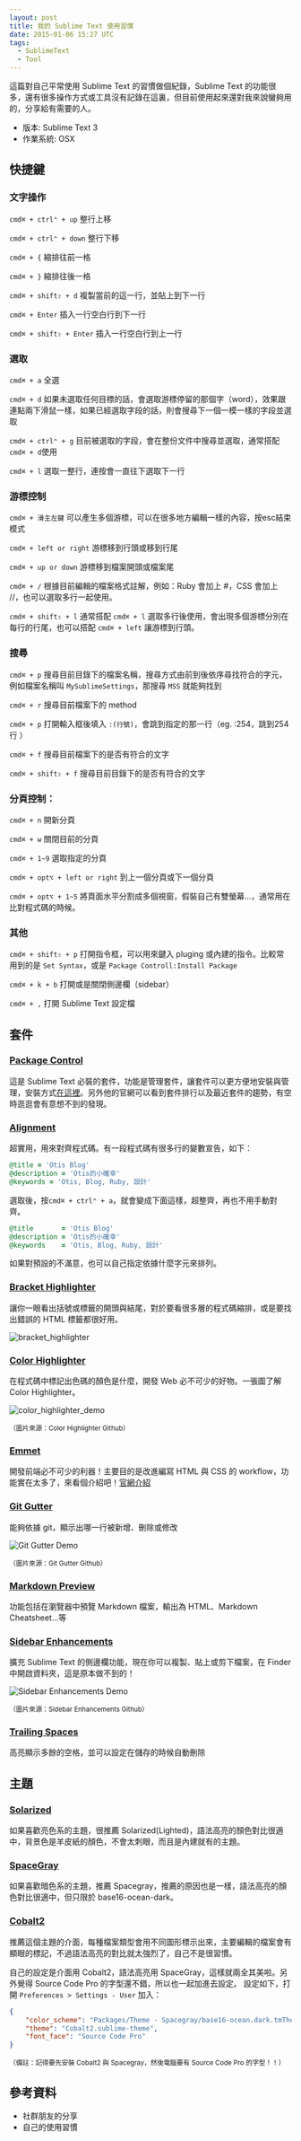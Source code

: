 ```yaml
---
layout: post
title: 我的 Sublime Text 使用習慣
date: 2015-01-06 15:27 UTC
tags:
  - SublimeText
  - Tool
---
```


這篇對自己平常使用 Sublime Text 的習慣做個紀錄，Sublime Text 的功能很多，還有很多操作方式或工具沒有記錄在這裏，但目前使用起來還對我來說蠻夠用的，分享給有需要的人。

<!--more-->

- 版本: Sublime Text 3
- 作業系統: OSX

## 快捷鍵

### 文字操作

`cmd⌘ + ctrl⌃ + up`
整行上移

`cmd⌘ + ctrl⌃ + down`
整行下移

`cmd⌘ + {`
縮排往前一格

`cmd⌘ + }`
縮排往後一格

`cmd⌘ + shift⇧ + d`
複製當前的這一行，並貼上到下一行

`cmd⌘ + Enter`
插入一行空白行到下一行

`cmd⌘ + shift⇧ + Enter`
插入一行空白行到上一行


### 選取

`cmd⌘ + a`
全選

`cmd⌘ + d`
如果未選取任何目標的話，會選取游標停留的那個字（word），效果跟連點兩下滑鼠一樣，如果已經選取字段的話，則會搜尋下一個一模一樣的字段並選取

`cmd⌘ + ctrl⌃ + g`
目前被選取的字段，會在整份文件中搜尋並選取，通常搭配`cmd⌘ + d`使用

`cmd⌘ + l`
選取一整行，連按會一直往下選取下一行

### 游標控制
`cmd⌘ + 滑主左鍵`
可以產生多個游標，可以在很多地方編輯一樣的內容，按esc結束模式

`cmd⌘ + left or right`
游標移到行頭或移到行尾

`cmd⌘ + up or down`
游標移到檔案開頭或檔案尾

`cmd⌘ + /`
根據目前編輯的檔案格式註解，例如：Ruby 會加上 #，CSS 會加上 //，也可以選取多行一起使用。

`cmd⌘ + shift⇧ + l`
通常搭配 `cmd⌘ + l` 選取多行後使用，會出現多個游標分別在每行的行尾，也可以搭配 `cmd⌘ + left` 讓游標到行頭。

### 搜尋

`cmd⌘ + p`
搜尋目前目錄下的檔案名稱，搜尋方式由前到後依序尋找符合的字元，例如檔案名稱叫 `MySublimeSettings`，那搜尋 `MSS` 就能夠找到

`cmd⌘ + r`
搜尋目前檔案下的 method

`cmd⌘ + p` 打開輸入框後填入 `:(行號)`，會跳到指定的那一行（eg. :254，跳到254行 ）

`cmd⌘ + f`
搜尋目前檔案下的是否有符合的文字

`cmd⌘ + shift⇧ + f`
搜尋目前目錄下的是否有符合的文字

### 分頁控制：

`cmd⌘ + n`
開新分頁

`cmd⌘ + w`
關閉目前的分頁

`cmd⌘ + 1~9`
選取指定的分頁

`cmd⌘ + opt⌥ + left or right`
到上一個分頁或下一個分頁

`cmd⌘ + opt⌥ + 1~5`
將頁面水平分割成多個視窗，假裝自己有雙螢幕...，通常用在比對程式碼的時候。


### 其他

`cmd⌘ + shift⇧ + p`
打開指令框，可以用來鍵入 pluging 或內建的指令。比較常用到的是 `Set Syntax`，或是 `Package Controll:Install Package`

`cmd⌘ + k + b`
打開或是關閉側邊欄（sidebar）

`cmd⌘ + ,`
打開 Sublime Text 設定檔



## 套件

### [Package Control][0]
這是 Sublime Text 必裝的套件，功能是管理套件，讓套件可以更方便地安裝與管理，安裝方式[在這裡](https://packagecontrol.io/installation)。另外他的官網可以看到套件排行以及最近套件的趨勢，有空時逛逛會有意想不到的發現。

### [Alignment][1]

超實用，用來對齊程式碼。有一段程式碼有很多行的變數宣告，如下：

~~~ ruby
@title = 'Otis Blog'
@description = 'Otis的小確幸'
@keywords = 'Otis, Blog, Ruby, 設計'
~~~

選取後，按`cmd⌘ + ctrl⌃ + a`，就會變成下面這樣，超整齊，再也不用手動對齊。

~~~ ruby
@title       = 'Otis Blog'
@description = 'Otis的小確幸'
@keywords    = 'Otis, Blog, Ruby, 設計'
~~~

如果對預設的不滿意，也可以自己指定依據什麼字元來排列。

### [Bracket Highlighter][2]

讓你一眼看出括號或標籤的開頭與結尾，對於要看很多層的程式碼縮排，或是要找出錯誤的 HTML 標籤都很好用。

![bracket_highlighter](/images/sublime-intro/bracket_highlighter.png)

### [Color Highlighter][3]

在程式碼中標記出色碼的顏色是什麼，開發 Web 必不可少的好物。一張圖了解 Color Highlighter。

![color_highlighter_demo](https://camo.githubusercontent.com/e13f5346a650e7e3fc2269fd4de3904d78c8fd1e/687474703a2f2f692e696d6775722e636f6d2f55506d456b30392e706e67)

<small>（圖片來源：Color Highlighter Github）</small>

### [Emmet][4]
開發前端必不可少的利器！主要目的是改進編寫 HTML 與 CSS 的 workflow，功能實在太多了，來看個介紹吧！[官網介紹](http://docs.emmet.io/)

### [Git Gutter][5]
能夠依據 git，顯示出哪一行被新增、刪除或修改

![Git Gutter Demo](https://camo.githubusercontent.com/272854f332fd374f50a58060615af911b9798fbc/68747470733a2f2f7261772e6769746875622e636f6d2f6a69736161636b732f4769744775747465722f6d61737465722f73637265656e73686f742e706e67 "Git Gutter Demo")

<small>（圖片來源：Git Gutter Github）</small>

### [Markdown Preview][6]
功能包括在瀏覽器中預覽 Markdown 檔案，輸出為 HTML、Markdown Cheatsheet...等

### [Sidebar Enhancements][7]
擴充 Sublime Text 的側邊欄功能，現在你可以複製、貼上或剪下檔案，在 Finder 中開啟資料夾，這是原本做不到的！

![Sidebar Enhancements Demo](https://camo.githubusercontent.com/9c427039fb2e97570edf760c4abeaf43d208f702/687474703a2f2f646c2e64726f70626f782e636f6d2f752f34333539363434392f7469746f2f7375626c696d652f536964654261722f73637265656e73686f742e706e67 "Sidebar Enhancements Demo")

<small>（圖片來源：Sidebar Enhancements Github）</small>

### [Trailing Spaces][8]
高亮顯示多餘的空格，並可以設定在儲存的時候自動刪除

## 主題

### [Solarized](http://ethanschoonover.com/solarized)
如果喜歡亮色系的主題，很推薦 Solarized(Lighted)，語法高亮的顏色對比很適中，背景色是羊皮紙的顏色，不會太刺眼，而且是內建就有的主題。

### [SpaceGray](https://github.com/kkga/spacegray)
如果喜歡暗色系的主題，推薦 Spacegray，推薦的原因也是一樣，語法高亮的顏色對比很適中，但只限於 base16-ocean-dark。

### [Cobalt2](https://github.com/wesbos/cobalt2)
推薦這個主題的介面，每種檔案類型會用不同圖形標示出來，主要編輯的檔案會有顯眼的標記，不過語法高亮的對比就太強烈了，自己不是很習慣。

自己的設定是介面用 Cobalt2，語法高亮用 SpaceGray，這樣就兩全其美啦。另外覺得 Source Code Pro 的字型還不錯，所以也一起加進去設定。
設定如下，打開 `Preferences > Settings - User` 加入：

```json
{
    "color_scheme": "Packages/Theme - Spacegray/base16-ocean.dark.tmTheme",
    "theme": "Cobalt2.sublime-theme",
    "font_face": "Source Code Pro"
}
```

<small>（備註：記得要先安裝 Cobalt2 與 Spacegray，然後電腦要有 Source Code Pro 的字型！！）</small>

## 參考資料
- 社群朋友的分享
- 自己的使用習慣


[0]:https://packagecontrol.io/
[1]:https://github.com/wbond/sublime_alignment
[2]:https://github.com/facelessuser/BracketHighlighter
[3]:https://github.com/Monnoroch/ColorHighlighter
[4]:https://github.com/sergeche/emmet-sublime#readme
[5]:https://github.com/jisaacks/GitGutter
[6]:https://github.com/revolunet/sublimetext-markdown-preview
[7]:https://github.com/titoBouzout/SideBarEnhancements
[8]:https://github.com/SublimeText/TrailingSpaces

